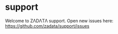 support
=======

Welcome to ZΛDΛTΛ support.
Open new issues here: https://github.com/zadata/support/issues
